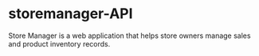 # storemanager-API
Store Manager is a web application that helps store owners manage sales and product inventory records. 
